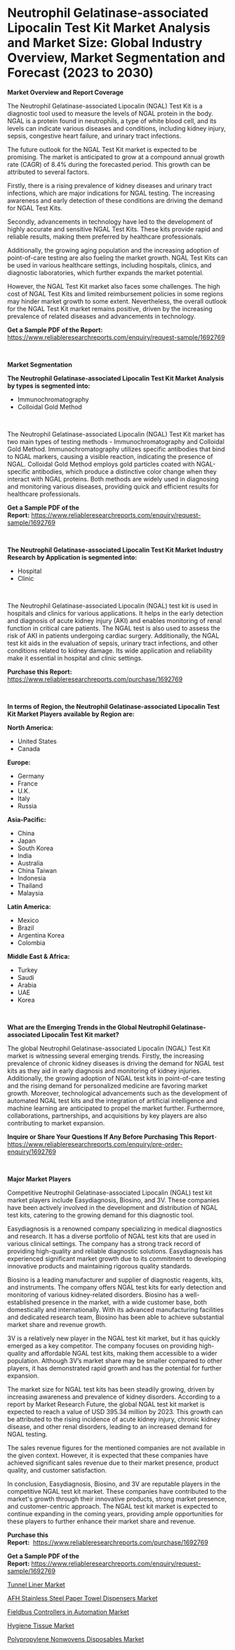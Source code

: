 <p><h1>Neutrophil Gelatinase-associated Lipocalin Test Kit Market Analysis and Market Size: Global Industry Overview, Market Segmentation and Forecast (2023 to 2030)</h1></p><p><strong>Market Overview and Report Coverage</strong></p>
<p><p>The Neutrophil Gelatinase-associated Lipocalin (NGAL) Test Kit is a diagnostic tool used to measure the levels of NGAL protein in the body. NGAL is a protein found in neutrophils, a type of white blood cell, and its levels can indicate various diseases and conditions, including kidney injury, sepsis, congestive heart failure, and urinary tract infections.</p><p>The future outlook for the NGAL Test Kit market is expected to be promising. The market is anticipated to grow at a compound annual growth rate (CAGR) of 8.4% during the forecasted period. This growth can be attributed to several factors.</p><p>Firstly, there is a rising prevalence of kidney diseases and urinary tract infections, which are major indications for NGAL testing. The increasing awareness and early detection of these conditions are driving the demand for NGAL Test Kits.</p><p>Secondly, advancements in technology have led to the development of highly accurate and sensitive NGAL Test Kits. These kits provide rapid and reliable results, making them preferred by healthcare professionals.</p><p>Additionally, the growing aging population and the increasing adoption of point-of-care testing are also fueling the market growth. NGAL Test Kits can be used in various healthcare settings, including hospitals, clinics, and diagnostic laboratories, which further expands the market potential.</p><p>However, the NGAL Test Kit market also faces some challenges. The high cost of NGAL Test Kits and limited reimbursement policies in some regions may hinder market growth to some extent. Nevertheless, the overall outlook for the NGAL Test Kit market remains positive, driven by the increasing prevalence of related diseases and advancements in technology.</p></p>
<p><strong>Get a Sample PDF of the Report:</strong> <a href="https://www.reliableresearchreports.com/enquiry/request-sample/1692769">https://www.reliableresearchreports.com/enquiry/request-sample/1692769</a></p>
<p>&nbsp;</p>
<p><strong>Market Segmentation</strong></p>
<p><strong>The Neutrophil Gelatinase-associated Lipocalin Test Kit Market Analysis by types is segmented into:</strong></p>
<p><ul><li>Immunochromatography</li><li>Colloidal Gold Method</li></ul></p>
<p>&nbsp;</p>
<p><p>The Neutrophil Gelatinase-associated Lipocalin (NGAL) Test Kit market has two main types of testing methods - Immunochromatography and Colloidal Gold Method. Immunochromatography utilizes specific antibodies that bind to NGAL markers, causing a visible reaction, indicating the presence of NGAL. Colloidal Gold Method employs gold particles coated with NGAL-specific antibodies, which produce a distinctive color change when they interact with NGAL proteins. Both methods are widely used in diagnosing and monitoring various diseases, providing quick and efficient results for healthcare professionals.</p></p>
<p><strong>Get a Sample PDF of the Report:</strong>&nbsp;<a href="https://www.reliableresearchreports.com/enquiry/request-sample/1692769">https://www.reliableresearchreports.com/enquiry/request-sample/1692769</a></p>
<p>&nbsp;</p>
<p><strong>The Neutrophil Gelatinase-associated Lipocalin Test Kit Market Industry Research by Application is segmented into:</strong></p>
<p><ul><li>Hospital</li><li>Clinic</li></ul></p>
<p>&nbsp;</p>
<p><p>The Neutrophil Gelatinase-associated Lipocalin (NGAL) test kit is used in hospitals and clinics for various applications. It helps in the early detection and diagnosis of acute kidney injury (AKI) and enables monitoring of renal function in critical care patients. The NGAL test is also used to assess the risk of AKI in patients undergoing cardiac surgery. Additionally, the NGAL test kit aids in the evaluation of sepsis, urinary tract infections, and other conditions related to kidney damage. Its wide application and reliability make it essential in hospital and clinic settings.</p></p>
<p><strong>Purchase this Report:</strong>&nbsp; <a href="https://www.reliableresearchreports.com/purchase/1692769">https://www.reliableresearchreports.com/purchase/1692769</a></p>
<p>&nbsp;</p>
<p><strong>In terms of Region, the Neutrophil Gelatinase-associated Lipocalin Test Kit Market Players available by Region are:</strong></p>
<p>
    <p> <strong> North America: </strong>
        <ul>
            <li>United States</li>
            <li>Canada</li>
        </ul>
        </p> 
    <p> <strong> Europe: </strong>
        <ul>
            <li>Germany</li>
            <li>France</li>
            <li>U.K.</li>
            <li>Italy</li>
            <li>Russia</li>
        </ul>
        </p> 
    <p> <strong> Asia-Pacific: </strong>
        <ul>
            <li>China</li>
            <li>Japan</li>
            <li>South Korea</li>
            <li>India</li>
            <li>Australia</li>
            <li>China Taiwan</li>
            <li>Indonesia</li>
            <li>Thailand</li>
            <li>Malaysia</li>
        </ul>
        </p> 
    <p> <strong> Latin America: </strong>
        <ul>
            <li>Mexico</li>
            <li>Brazil</li>
            <li>Argentina Korea</li>
            <li>Colombia</li>
        </ul>
        </p> 
    <p> <strong> Middle East & Africa: </strong>
        <ul>
            <li>Turkey</li>
            <li>Saudi</li>
            <li>Arabia</li>
            <li>UAE</li>
            <li>Korea</li>
        </ul>
    </p>
    </p>
<p>&nbsp;</p>
<p><strong>What are the Emerging Trends in the Global Neutrophil Gelatinase-associated Lipocalin Test Kit market?</strong></p>
<p><p>The global Neutrophil Gelatinase-associated Lipocalin (NGAL) Test Kit market is witnessing several emerging trends. Firstly, the increasing prevalence of chronic kidney diseases is driving the demand for NGAL test kits as they aid in early diagnosis and monitoring of kidney injuries. Additionally, the growing adoption of NGAL test kits in point-of-care testing and the rising demand for personalized medicine are favoring market growth. Moreover, technological advancements such as the development of automated NGAL test kits and the integration of artificial intelligence and machine learning are anticipated to propel the market further. Furthermore, collaborations, partnerships, and acquisitions by key players are also contributing to market expansion.</p></p>
<p><strong>Inquire or Share Your Questions If Any Before Purchasing This Report</strong>- <a href="https://www.reliableresearchreports.com/enquiry/pre-order-enquiry/1692769">https://www.reliableresearchreports.com/enquiry/pre-order-enquiry/1692769</a></p>
<p>&nbsp;</p>
<p><strong>Major Market Players</strong></p>
<p><p>Competitive Neutrophil Gelatinase-associated Lipocalin (NGAL) test kit market players include Easydiagnosis, Biosino, and 3V. These companies have been actively involved in the development and distribution of NGAL test kits, catering to the growing demand for this diagnostic tool.</p><p>Easydiagnosis is a renowned company specializing in medical diagnostics and research. It has a diverse portfolio of NGAL test kits that are used in various clinical settings. The company has a strong track record of providing high-quality and reliable diagnostic solutions. Easydiagnosis has experienced significant market growth due to its commitment to developing innovative products and maintaining rigorous quality standards.</p><p>Biosino is a leading manufacturer and supplier of diagnostic reagents, kits, and instruments. The company offers NGAL test kits for early detection and monitoring of various kidney-related disorders. Biosino has a well-established presence in the market, with a wide customer base, both domestically and internationally. With its advanced manufacturing facilities and dedicated research team, Biosino has been able to achieve substantial market share and revenue growth.</p><p>3V is a relatively new player in the NGAL test kit market, but it has quickly emerged as a key competitor. The company focuses on providing high-quality and affordable NGAL test kits, making them accessible to a wider population. Although 3V’s market share may be smaller compared to other players, it has demonstrated rapid growth and has the potential for further expansion.</p><p>The market size for NGAL test kits has been steadily growing, driven by increasing awareness and prevalence of kidney disorders. According to a report by Market Research Future, the global NGAL test kit market is expected to reach a value of USD 395.34 million by 2023. This growth can be attributed to the rising incidence of acute kidney injury, chronic kidney disease, and other renal disorders, leading to an increased demand for NGAL testing.</p><p>The sales revenue figures for the mentioned companies are not available in the given context. However, it is expected that these companies have achieved significant sales revenue due to their market presence, product quality, and customer satisfaction.</p><p>In conclusion, Easydiagnosis, Biosino, and 3V are reputable players in the competitive NGAL test kit market. These companies have contributed to the market's growth through their innovative products, strong market presence, and customer-centric approach. The NGAL test kit market is expected to continue expanding in the coming years, providing ample opportunities for these players to further enhance their market share and revenue.</p></p>
<p><strong>Purchase this Report:</strong>&nbsp;&nbsp;<a href="https://www.reliableresearchreports.com/purchase/1692769">https://www.reliableresearchreports.com/purchase/1692769</a></p>
<p></p>
<p><strong>Get a Sample PDF of the Report:</strong>&nbsp;<a href="https://www.reliableresearchreports.com/enquiry/request-sample/1692769">https://www.reliableresearchreports.com/enquiry/request-sample/1692769</a></p>
<p><p><a href="https://medium.com/@jackyhammes/tunnel-liner-market-the-key-to-successful-business-strategy-forecast-till-2030-a67edef393a2">Tunnel Liner Market</a></p><p><a href="https://www.linkedin.com/pulse/afh-stainless-steel-paper-towel-dispensers-market-size/">AFH Stainless Steel Paper Towel Dispensers Market</a></p><p><a href="https://medium.com/@mskylatoy/analyzing-fieldbus-controllers-in-automation-market-global-industry-perspective-and-forecast-2023-8b084124c901">Fieldbus Controllers in Automation Market</a></p><p><a href="https://www.linkedin.com/pulse/hygiene-tissue-market-research-report-unlocks-analysis/">Hygiene Tissue Market</a></p><p><a href="https://www.linkedin.com/pulse/polypropylene-nonwovens-disposables-market-challenges-opportunities/">Polypropylene Nonwovens Disposables Market</a></p></p>